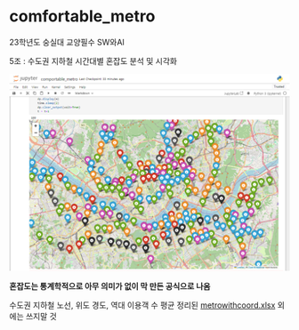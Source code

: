 # comfortable_metro

23학년도 숭실대 교양필수 SW와AI

5조 : 수도권 지하철 시간대별 혼잡도 분석 및 시각화

<img src="https://raw.githubusercontent.com/kitsune03k/comfortable_metro/main/comfortable_metro_folium.png">

**혼잡도는 통계학적으로 아무 의미가 없이 막 만든 공식으로 나옴** 

수도권 지하철 노선, 위도 경도, 역대 이용객 수 평균 정리된 [metrowithcoord.xlsx](https://raw.githubusercontent.com/kitsune03k/comportable_metro/main/4_filefullfilled/metrowithcoord.xlsx) 외에는 쓰지말 것
